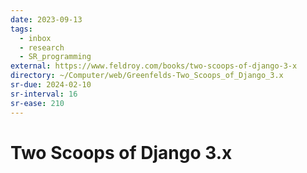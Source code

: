 ```yaml
---
date: 2023-09-13
tags:
  - inbox
  - research
  - SR_programming
external: https://www.feldroy.com/books/two-scoops-of-django-3-x
directory: ~/Computer/web/Greenfelds-Two_Scoops_of_Django_3.x
sr-due: 2024-02-10
sr-interval: 16
sr-ease: 210
---
```


# Two Scoops of Django 3.x


